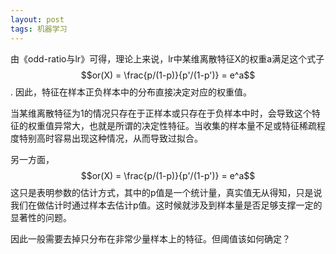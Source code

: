 ```yaml
---
layout: post
tags: 机器学习
---
```


由《odd-ratio与lr》可得，理论上来说，lr中某维离散特征X的权重a满足这个式子$$or(X) = \frac{p/(1-p)}{p'/(1-p')} = e^a$$. 因此，特征在样本正负样本中的分布直接决定对应的权重值。

当某维离散特征为1的情况只存在于正样本或只存在于负样本中时，会导致这个特征的权重值异常大，也就是所谓的决定性特征。当收集的样本量不足或特征稀疏程度特别高时容易出现这种情况，从而导致过拟合。

另一方面，$$or(X) = \frac{p/(1-p)}{p'/(1-p')} = e^a$$这只是表明参数的估计方式，其中的p值是一个统计量，真实值无从得知，只是说我们在做估计时通过样本去估计p值。这时候就涉及到样本量是否足够支撑一定的显著性的问题。

因此一般需要去掉只分布在非常少量样本上的特征。但阈值该如何确定？

